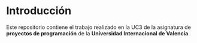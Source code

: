 # Introducción

Este repositorio contiene el trabajo realizado en la UC3 de la asignatura de **proyectos de programación** de la
**Universidad Internacional de Valencia**.
